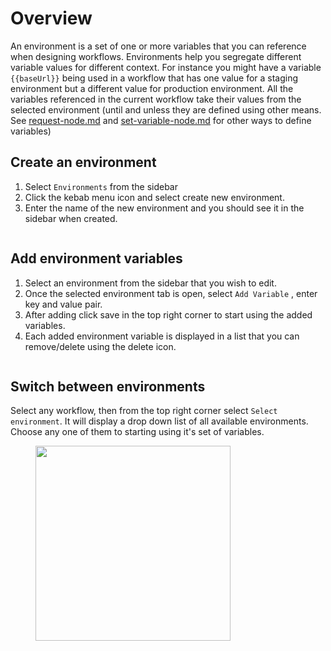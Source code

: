# Overview

An environment is a set of one or more variables that you can reference when designing workflows. Environments help you segregate different variable values for different context. For instance you might  have a variable `{{baseUrl}}` being used in a workflow that has one value for a staging environment but a different value for production environment. All the variables referenced in the current workflow take their values from the selected environment (until and unless they are defined using other means. See [request-node.md](../flow-nodes/request-node.md "mention") and  [set-variable-node.md](../flow-nodes/set-variable-node.md "mention") for other ways to define variables)

## Create an environment

1. Select `Environments` from the sidebar
2. Click the kebab menu icon and select create new environment.
3. Enter the name of the new environment and you should see it in the sidebar when created.

<figure><img src="../.gitbook/assets/Screenshot 2024-04-17 at 10.24.46 PM.png" alt=""><figcaption></figcaption></figure>

## Add environment variables

1. Select an environment from the sidebar that you wish to edit.
2. Once the selected environment tab is open, select `Add Variable` , enter key and value pair.
3. After adding click save in the top right corner to start using the added variables.
4. Each added environment variable is displayed in a list that you can remove/delete using the delete icon.

<figure><img src="../.gitbook/assets/Screenshot 2024-04-17 at 10.28.04 PM.png" alt=""><figcaption></figcaption></figure>

## Switch between environments

Select any workflow, then from the top right corner select `Select environment`. It will display a drop down list of all available environments. Choose any one of them to starting using it's set of variables.

<figure><img src="../.gitbook/assets/Screenshot 2024-04-17 at 10.30.23 PM.png" alt="" width="312"><figcaption></figcaption></figure>
